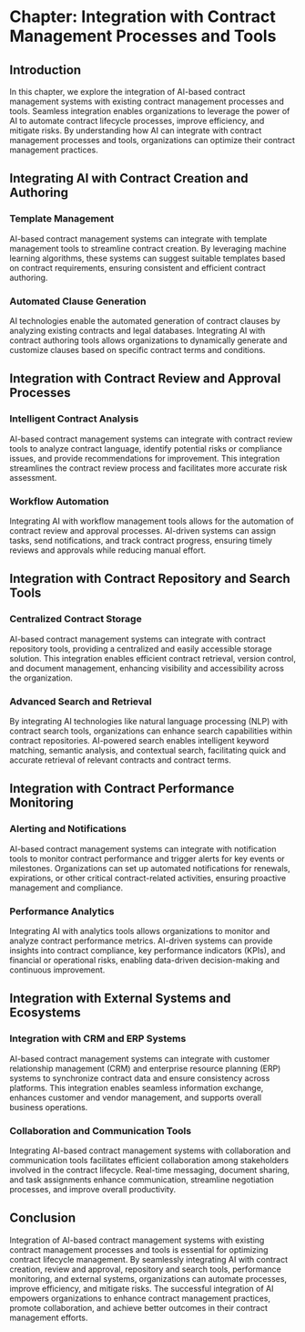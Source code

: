 Chapter: Integration with Contract Management Processes and Tools
=================================================================

Introduction
------------

In this chapter, we explore the integration of AI-based contract management systems with existing contract management processes and tools. Seamless integration enables organizations to leverage the power of AI to automate contract lifecycle processes, improve efficiency, and mitigate risks. By understanding how AI can integrate with contract management processes and tools, organizations can optimize their contract management practices.

Integrating AI with Contract Creation and Authoring
---------------------------------------------------

### Template Management

AI-based contract management systems can integrate with template management tools to streamline contract creation. By leveraging machine learning algorithms, these systems can suggest suitable templates based on contract requirements, ensuring consistent and efficient contract authoring.

### Automated Clause Generation

AI technologies enable the automated generation of contract clauses by analyzing existing contracts and legal databases. Integrating AI with contract authoring tools allows organizations to dynamically generate and customize clauses based on specific contract terms and conditions.

Integration with Contract Review and Approval Processes
-------------------------------------------------------

### Intelligent Contract Analysis

AI-based contract management systems can integrate with contract review tools to analyze contract language, identify potential risks or compliance issues, and provide recommendations for improvement. This integration streamlines the contract review process and facilitates more accurate risk assessment.

### Workflow Automation

Integrating AI with workflow management tools allows for the automation of contract review and approval processes. AI-driven systems can assign tasks, send notifications, and track contract progress, ensuring timely reviews and approvals while reducing manual effort.

Integration with Contract Repository and Search Tools
-----------------------------------------------------

### Centralized Contract Storage

AI-based contract management systems can integrate with contract repository tools, providing a centralized and easily accessible storage solution. This integration enables efficient contract retrieval, version control, and document management, enhancing visibility and accessibility across the organization.

### Advanced Search and Retrieval

By integrating AI technologies like natural language processing (NLP) with contract search tools, organizations can enhance search capabilities within contract repositories. AI-powered search enables intelligent keyword matching, semantic analysis, and contextual search, facilitating quick and accurate retrieval of relevant contracts and contract terms.

Integration with Contract Performance Monitoring
------------------------------------------------

### Alerting and Notifications

AI-based contract management systems can integrate with notification tools to monitor contract performance and trigger alerts for key events or milestones. Organizations can set up automated notifications for renewals, expirations, or other critical contract-related activities, ensuring proactive management and compliance.

### Performance Analytics

Integrating AI with analytics tools allows organizations to monitor and analyze contract performance metrics. AI-driven systems can provide insights into contract compliance, key performance indicators (KPIs), and financial or operational risks, enabling data-driven decision-making and continuous improvement.

Integration with External Systems and Ecosystems
------------------------------------------------

### Integration with CRM and ERP Systems

AI-based contract management systems can integrate with customer relationship management (CRM) and enterprise resource planning (ERP) systems to synchronize contract data and ensure consistency across platforms. This integration enables seamless information exchange, enhances customer and vendor management, and supports overall business operations.

### Collaboration and Communication Tools

Integrating AI-based contract management systems with collaboration and communication tools facilitates efficient collaboration among stakeholders involved in the contract lifecycle. Real-time messaging, document sharing, and task assignments enhance communication, streamline negotiation processes, and improve overall productivity.

Conclusion
----------

Integration of AI-based contract management systems with existing contract management processes and tools is essential for optimizing contract lifecycle management. By seamlessly integrating AI with contract creation, review and approval, repository and search tools, performance monitoring, and external systems, organizations can automate processes, improve efficiency, and mitigate risks. The successful integration of AI empowers organizations to enhance contract management practices, promote collaboration, and achieve better outcomes in their contract management efforts.
